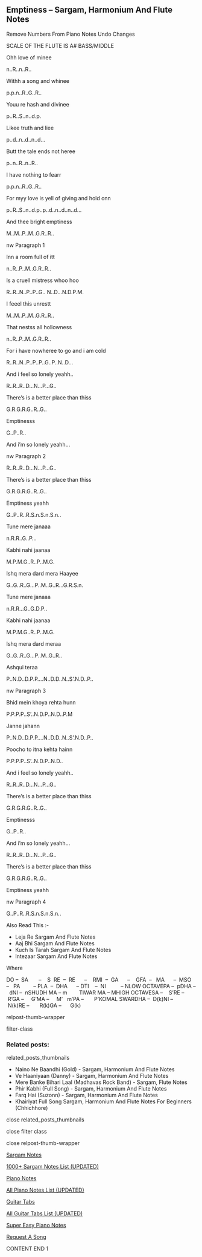 
## Emptiness – Sargam, Harmonium And Flute Notes

Remove Numbers From Piano Notes
Undo Changes



SCALE OF THE FLUTE IS A# BASS/MIDDLE

Ohh love of minee

n..R..n..R..

Withh a song and whinee

p.p.n..R..G..R..

Youu re hash and divinee

p..R..S..n..d.p.

Likee truth and liee

p..d..n..d..n..d…

Butt the tale ends not heree

p..n..R..n..R..

I have nothing to fearr

p.p.n..R..G..R..

For myy love is yell of giving and hold onn

p..R..S..n..d.p..p..d..n..d..n..d…

And thee bright emptiness

M..M..P..M..G.R..R..

nw Paragraph 1

Inn a room full of itt

n..R..P..M..G.R..R..

Is a cruell mistress whoo hoo

R..R..N..P..P..G.. N..D…N.D.P.M.

I feeel this unrestt

M..M..P..M..G.R..R..

That nestss all hollowness

n..R..P..M..G.R..R..

For i have nowheree to go and i am cold

R..R..N..P..P..P..G..P..N..D…

And i feel so lonely yeahh..

R..R..R..D…N…P…G..

There’s is a better place than thiss

G.R.G.R.G..R..G..

Emptinesss

G..P..R..

And i’m so lonely yeahh…

nw Paragraph 2

R..R..R..D…N…P…G..

There’s is a better place than thiss

G.R.G.R.G..R..G..

Emptiness yeahh

G..P..R..R.S.n.S.n.S.n..

Tune mere janaaa

n.R.R..G..P…

Kabhi nahi jaanaa

M.P.M.G..R..P..M.G.

Ishq mera dard mera Haayee

G..G..R..G…P..M..G..R…G.R.S.n.

Tune mere janaaa

n.R.R…G..G.D.P..

Kabhi nahi jaanaa

M.P.M.G..R..P..M.G.

Ishq mera dard meraa

G..G..R..G…P..M..G..R..

Ashqui teraa

P..N.D..D.P.P….N..D.D..N..S’.N.D..P..

nw Paragraph 3

Bhid mein khoya rehta hunn

P.P.P.P..S’..N.D.P..N.D..P.M

Janne jahann

P..N.D..D.P.P….N..D.D..N..S’.N.D..P..

Poocho to itna kehta hainn

P.P.P.P..S’..N.D.P..N.D..

And i feel so lonely yeahh..

R..R..R..D…N…P…G..

There’s is a better place than thiss

G.R.G.R.G..R..G..

Emptinesss

G..P..R..

And i’m so lonely yeahh…

R..R..R..D…N…P…G..

There’s is a better place than thiss

G.R.G.R.G..R..G..

Emptiness yeahh

nw Paragraph 4

G..P..R..R.S.n.S.n.S.n..



Also Read This :-



* Leja Re Sargam And Flute Notes
* Aaj Bhi Sargam And Flute Notes
* Kuch Is Tarah Sargam And Flute Notes
* Intezaar Sargam And Flute Notes

Where



DO –  SA       –    S  RE  –  RE      –    RMI  –  GA      –    GFA  –   MA      –  MSO  –   PA         – PLA  –  DHA      – DTI    –  NI          – NLOW OCTAVEPA –  pDHA –  dNI –  nSHUDH MA – m        TIWAR MA – MHIGH OCTAVESA –    S’RE –     R’GA –     G’MA –     M’   m’PA –       P’KOMAL SWARDHA –  D(k)NI –       N(k)RE –       R(k)GA –      G(k)



relpost-thumb-wrapper

filter-class

### Related posts:

related_posts_thumbnails

* Naino Ne Baandhi (Gold) - Sargam, Harmonium And Flute Notes
* Ve Haaniyaan (Danny) - Sargam, Harmonium And Flute Notes
* Mere Banke Bihari Laal (Madhavas Rock Band) - Sargam, Flute Notes
* Phir Kabhi (Full Song) - Sargam, Harmonium And Flute Notes
* Farq Hai (Suzonn) - Sargam, Harmonium And Flute Notes
* Khairiyat Full Song Sargam, Harmonium And Flute Notes For Beginners (Chhichhore)

close related_posts_thumbnails

close filter class

close relpost-thumb-wrapper

[Sargam Notes](https://www.notationsworld.com/sargam-notes.html)

[1000+ Sargam Notes List (UPDATED)](https://www.notationsworld.com/all-songs-list-sargam-notes.html)

[Piano Notes](https://www.notationsworld.com/piano-notes.html)

[All Piano Notes List (UPDATED)](https://www.notationsworld.com/all-songs-list-piano-notes.html)

[Guitar Tabs](https://www.notationsworld.com/guitar-tabs.html)

[All Guitar Tabs List (UPDATED)](https://www.notationsworld.com/all-songs-list-guitar-tabs.html)

[Super Easy Piano Notes](https://studywall.in/)

[Request A Song](https://www.notationsworld.com/request-a-song.html)

CONTENT END 1

